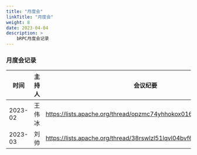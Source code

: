 ```yaml
---
title: "月度会"
linkTitle: "月度会"
weight: 8
date: 2023-04-04
description: >
    bRPC月度会记录
---
```


### 月度会记录

|  时间   | 主持人 | 会议纪要 |
|  ----   | ----- | ------- |
| 2023-02 | 王伟冰 | https://lists.apache.org/thread/opzmc74yhhokox0164f2o5wv60o74nct |
| 2023-03 | 刘帅   | https://lists.apache.org/thread/38rswlzl51lqvl04bvf6ho0od8smrc4z |